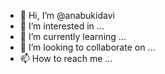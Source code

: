 - 👋 Hi, I’m @anabukidavi
- 👀 I’m interested in ...
- 🌱 I’m currently learning ...
- 💞️ I’m looking to collaborate on ...
- 📫 How to reach me ...

<!---
anabukidavi/anabukidavi is a ✨ special ✨ repository because its `README.md` (this file) appears on your GitHub profile.
You can click the Preview link to take a look at your changes.
--->
